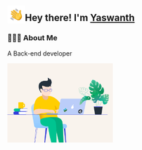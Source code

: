 <p></p>
<img alt="👋" src="./assets/hand-wave.gif" width='40' align="left"/><h2>Hey there! I'm <a href="https://github.com/yaswanth23" target="_blank">Yaswanth</a></h2>

### 👨🏻‍💻 About Me

A Back-end developer

<div style="display: flex;justify-content: space-between;">
  <img src="./assets/coder_1.gif" alt="coder one" height="180px" />
</div>
